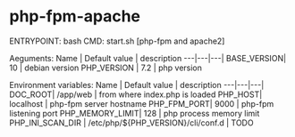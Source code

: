# php-fpm-apache

ENTRYPOINT: bash
CMD: start.sh [php-fpm and apache2]


Aeguments:
Name | Default value | description
---|---|---|
BASE_VERSION| 10 | debian version
PHP_VERSION | 7.2 | php version

Environment variables:
Name | Default value | description
---|---|---|
DOC_ROOT| /app/web | from where index.php is loaded
PHP_HOST| localhost | php-fpm server hostname
PHP_FPM_PORT| 9000 | php-fpm listening port
PHP_MEMORY_LIMIT| 128 | php process memory limit
PHP_INI_SCAN_DIR | /etc/php/${PHP_VERSION}/cli/conf.d | TODO
